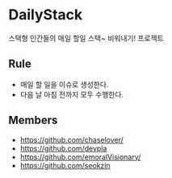 # DailyStack

스택형 인간들의 매일 할일 스택~ 비워내기! 프로젝트  

## Rule
- 매일 할 일을 이슈로 생성한다.
- 다음 날 아침 전까지 모두 수행한다.

## Members
- https://github.com/chaselover/
- https://github.com/devpla
- https://github.com/emoralVisionary/
- https://github.com/seokzin
